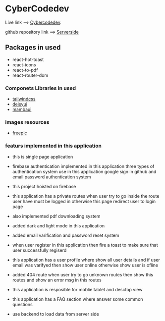# CyberCodedev

Live link ==> [Cybercodedev](https://cybercodedev-11d3d.web.app/).

github repository link ==> [Serverside](https://github.com/programming-hero-web-course1/b610-lerning-platform-server-side-mdmasudrana271)

## Packages in used

* react-hot-toast
* react-icons
* react-to-pdf
* react-router-dom


### Componets Libraries in used

*  [tailwindcss](https://tailwindcss.com/docs/installation)
* [deisyui](https://daisyui.com/components/)
* [mambaui](https://www.mambaui.com/)

### images resources

* [freepic](https://www.freepik.com/)

### featurs implemented in this application

* this is single page application
* firebase authentication implemented in this application three types of authentication system use in this application google sign in github and email password authentication system 
* this project hoisted on firebase
* this application has a private routes when user try to go inside the route user have must be logged in otherwise this page redirect user to login page
* also implemented pdf  downloading system  
* added dark and light mode in this application
* added email varification and password reset system 
* when user register in this application then fire a toast to make sure that user successfully regiserd
* this application has a user profile where show all user details and if user email was varifyed then show user online otherwise show user is ofline

* added 404 route when user try to go unknown routes then show this routes and show an error msg in this routes

* this application is resposible for moblie tablet and desctop view

* this application has a FAQ section where answer some common questions
* use backend to load data from server side


